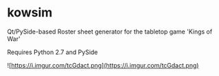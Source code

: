 # kowsim
Qt/PySide-based Roster sheet generator for the tabletop game 'Kings of War'

Requires Python 2.7 and PySide

![https://i.imgur.com/tcGdact.png](https://i.imgur.com/tcGdact.png)